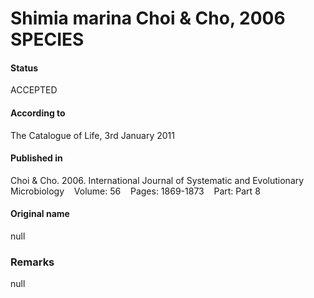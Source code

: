 # Shimia marina Choi & Cho, 2006 SPECIES

#### Status
ACCEPTED

#### According to
The Catalogue of Life, 3rd January 2011

#### Published in
Choi & Cho. 2006. International Journal of Systematic and Evolutionary Microbiology    Volume: 56    Pages: 1869-1873    Part: Part 8 

#### Original name
null

### Remarks
null